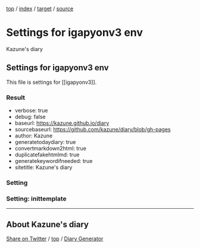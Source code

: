 [top](index.html) / [index](index.html) / [target](https://kazune.github.io/diary/settings.html) / [source](https://github.com/kazune/diary/blob/gh-pages/settings.src.md) 

Settings for igapyonv3 env
=====================================================================================================
Kazune's diary

## Settings for igapyonv3 env

This file is settings for [[igapyonv3]].

### Result

* verbose: true
* debug: false
* baseurl: https://kazune.github.io/diary
* sourcebaseurl: https://github.com/kazune/diary/blob/gh-pages
* author: Kazune
* generatetodaydiary: true
* convertmarkdown2html: true
* duplicatefakehtmlmd: true
* generatekeywordifneeded: true
* sitetitle: Kazune's diary

### Setting











### Setting: inittemplate



----------------------------------------------------------------------------------------------------

## About Kazune's diary

[Share on Twitter](https://twitter.com/intent/tweet?hashtags=igapyon%2Cdiary%2C%E3%81%84%E3%81%8C%E3%81%B4%E3%82%87%E3%82%93%2Cigapyonv3&text=Settings+for+igapyonv3+env&url=https%3A%2F%2Fkazune.github.io%2Fdiary%2Fsettings.html) / [top](index.html) / [Diary Generator](https://github.com/igapyon/igapyonv3)

